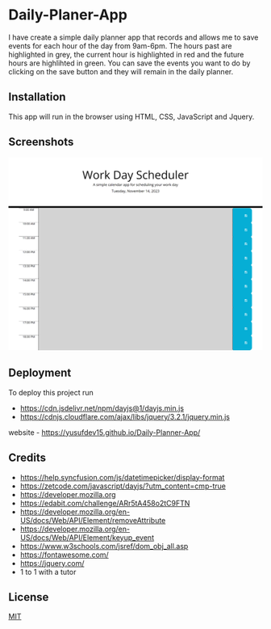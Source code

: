 # Daily-Planer-App
I have create a simple daily planner app that records and allows me to save events for each hour of the day from 9am-6pm. The hours past are highlighted in grey, the current hour is highlighted in red and the future hours are highlihted in green. You can save the events you want to do by clicking on the save button and they will remain in the daily planner.




## Installation

This app will run in the browser using HTML, CSS, JavaScript and Jquery.

    
## Screenshots

![App Screenshot](./assets/images/screencapture-file-C-Users-Yusuf-OneDrive-Desktop-class-Challenges-Daily-Planner-App-index-html-2023-11-14-23_12_42.png)


## Deployment

To deploy this project run

- https://cdn.jsdelivr.net/npm/dayjs@1/dayjs.min.js
- https://cdnjs.cloudflare.com/ajax/libs/jquery/3.2.1/jquery.min.js

website - https://yusufdev15.github.io/Daily-Planner-App/


## Credits

- https://help.syncfusion.com/js/datetimepicker/display-format 
- https://zetcode.com/javascript/dayjs/?utm_content=cmp-true 
- https://developer.mozilla.org
- https://edabit.com/challenge/ARr5tA458o2tC9FTN
- https://developer.mozilla.org/en-US/docs/Web/API/Element/removeAttribute
- https://developer.mozilla.org/en-US/docs/Web/API/Element/keyup_event
- https://www.w3schools.com/jsref/dom_obj_all.asp
- https://fontawesome.com/
- https://jquery.com/
- 1 to 1 with a tutor 

## License

[MIT](https://choosealicense.com/licenses/mit/)



